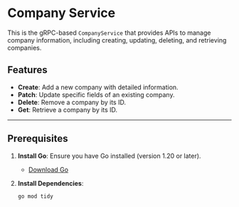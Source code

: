 # Company Service

This is the gRPC-based `CompanyService` that provides APIs to manage company information, including creating, updating, deleting, and retrieving companies.

## Features

- **Create**: Add a new company with detailed information.
- **Patch**: Update specific fields of an existing company.
- **Delete**: Remove a company by its ID.
- **Get**: Retrieve a company by its ID.

---

## Prerequisites

1. **Install Go**: Ensure you have Go installed (version 1.20 or later).
    - [Download Go](https://golang.org/dl/)

2. **Install Dependencies**:
   ```bash
   go mod tidy
